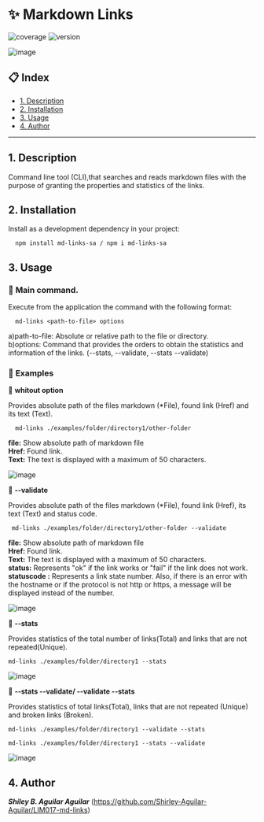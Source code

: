 # ✨ Markdown Links
![coverage](https://img.shields.io/badge/coverage-98%25-yellowgreen) ![version](https://img.shields.io/badge/version-1.0.4-blue)

![image](https://user-images.githubusercontent.com/97176343/170603374-0236e436-85b8-4577-adbd-a688d69e9984.png)


## 📋 Index

* [1. Description](#1-description)
* [2. Installation](#2-installation)
* [3. Usage](#3-usage)
* [4. Author](#4-author)

***

## 1. Description
   Command line tool (CLI),that searches and reads markdown files with the purpose of granting the properties and statistics of the links.
## 2. Installation
   Install as a development dependency in your project:
   

      npm install md-links-sa / npm i md-links-sa
       
## 3. Usage
   
   
   ###  🔧 **Main command.**
    
   Execute from the application the command with the following format:
   
      md-links <path-to-file> options
       
   a)path-to-file: Absolute or relative path to the file or directory.                                                                                               
   b)options: Command that provides the orders to obtain the statistics and information of the links.                                                                               (--stats, --validate, --stats --validate)
   
   ###   🔧 **Examples**
   
   📌 **whitout option**
   
   Provides absolute path of the files markdown (*File), found link (Href) and its text (Text).
   
      md-links ./examples/folder/directory1/other-folder
         
   **file:** Show absolute path of markdown file                                                                                                                       
   **Href:** Found link.                                                                                                                                               
   **Text:** The text is displayed with a maximum of 50 characters.                                                                                                   
    
   ![image](https://user-images.githubusercontent.com/97176343/170714357-bb7a14f0-b444-46cf-8229-97a2c58dfee2.png)
   
   📌 **--validate**
   
   Provides absolute path of the files markdown (*File), found link (Href), its text (Text) and status code.
   
     md-links ./examples/folder/directory1/other-folder --validate
         
   
   **file:** Show absolute path of markdown file                                                                                                                       
   **Href:** Found link.                                                                                                                                               
   **Text:** The text is displayed with a maximum of 50 characters.                                                                                                   
   **status:** Represents "ok" if the link works or "fail" if the link does not work.                                                                                    **statuscode :** Represents a link state number.
    Also, if there is an error with the hostname or if the protocol is not http or https, a message will be displayed instead of the number.
   
   
  ![image](https://user-images.githubusercontent.com/97176343/170714542-4947887c-bff9-481d-a2b2-843fe0be2fb6.png)
   
   📌 **--stats**   
   
   Provides statistics of the total number of links(Total) and links that are not repeated(Unique).
   
    md-links ./examples/folder/directory1 --stats
   
   ![image](https://user-images.githubusercontent.com/97176343/170593744-3e30fc0c-67ba-489c-bf31-c7261d8f931c.png)
   
   📌 **--stats --validate/ --validate --stats**   
   
   Provides statistics of total links(Total), links that are not repeated (Unique) and broken links (Broken).
   
    md-links ./examples/folder/directory1 --validate --stats
           
    md-links ./examples/folder/directory1 --stats --validate
   
   ![image](https://user-images.githubusercontent.com/97176343/170602129-97d4795d-2a9e-4f8a-aa13-e52be6ba7d29.png)
   
   
## 4. Author
   ***Shiley B. Aguilar Aguilar*** (https://github.com/Shirley-Aguilar-Aguilar/LIM017-md-links)
